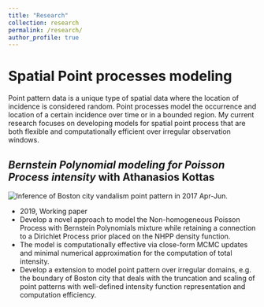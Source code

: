 ```yaml
---
title: "Research"
collection: research
permalink: /research/
author_profile: true
---
```


# Spatial Point processes modeling

Point pattern data is a unique type of spatial data where the location of incidence is considered random. Point processes model the occurrence and location of a certain incidence over time or in a bounded region. My current research focuses on developing models for spatial point process that are both flexible and computationally efficient over irregular observation windows.  

## _Bernstein Polynomial modeling for Poisson Process intensity_  with Athanasios Kottas

![Inference of Boston city vandalism point pattern in 2017 Apr-Jun.](http://jesscyzhao.github.io/images/boston_van_Q2_2017_real_data_no_label-1.PNG)


- 2019, Working paper 
- Develop a novel approach to model the Non-homogeneous Poisson Process with Bernstein Polynomials mixture while retaining a connection to a Dirichlet Process prior placed on the NHPP density function. 
- The model is computationally effective via close-form MCMC updates and minimal numerical approximation for the computation of total intensity.  
- Develop a extension to model point pattern over irregular domains, e.g. the boundary of Boston city that deals with the truncation and scaling of point patterns with well-defined intensity function representation and computation efficiency.  


